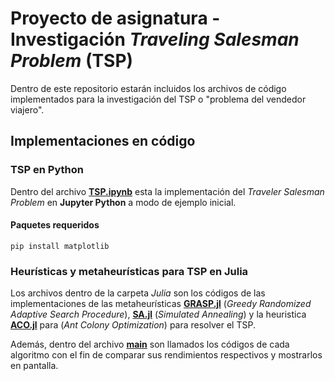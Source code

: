 
# Proyecto de asignatura - Investigación *Traveling Salesman Problem* (TSP)

Dentro de este repositorio estarán incluidos los archivos de código implementados para la investigación del TSP o "problema del vendedor viajero".

## Implementaciones en código
### TSP en Python
Dentro del archivo [**TSP.ipynb**](https://githu**b.com/Matii111/TSP-Proyecto_Asignatura/blob/master/TSP.ipynb) esta la implementación del *Traveler Salesman Problem* en **Jupyter Python** a modo de ejemplo inicial.

#### Paquetes requeridos
```
pip install matplotlib
```

### Heurísticas y metaheurísticas para TSP en Julia
Los archivos dentro de la carpeta *Julia* son los códigos de las implementaciones de las metaheurísticas [**GRASP.jl**](https://github.com/Matii111/TSP-Proyecto_Asignatura/blob/master/Julia/GRASP.jl) (*Greedy Randomized Adaptive Search Procedure*), [**SA.jl**](https://github.com/Matii111/TSP-Proyecto_Asignatura/blob/master/Julia/SA.jl) (*Simulated Annealing*) y la heuristica [**ACO.jl**](https://github.com/Matii111/TSP-Proyecto_Asignatura/blob/master/Julia/ACO.jl) para (*Ant Colony Optimization*) para resolver el TSP.

Además, dentro del archivo [**main**](https://github.com/Matii111/TSP-Proyecto_Asignatura/blob/master/Julia/main.jl) son llamados los códigos de cada algoritmo con el fin de comparar sus rendimientos respectivos y mostrarlos en pantalla.
